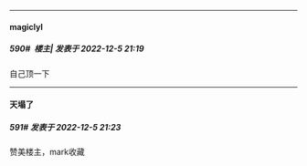 

*****

####  magiclyl  
##### 590#         楼主| 发表于 2022-12-5 21:19

自己顶一下



*****

####  天塌了  
##### 591#       发表于 2022-12-5 21:23

赞美楼主，mark收藏

